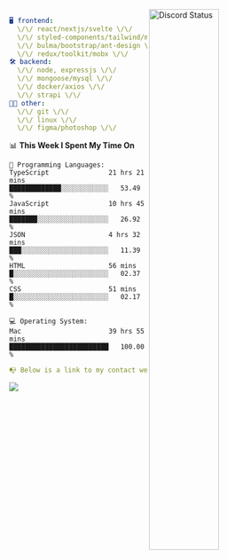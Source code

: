 
<a href="https://discord.com/users/279302975371870218" target="_blank">
    <img width="50%" align="right" alt="Discord Status" src="https://lanyard.cnrad.dev/api/279302975371870218?bg=161B22&borderRadius=5px%205px%200%200&hideTimestamp=true&idleMessage=Just%20chillin%27%20at%20the%20moment&animated=true">
</a>

```yaml
🖥️ frontend: 
  \/\/ react/nextjs/svelte \/\/
  \/\/ styled-components/tailwind/mui/
  \/\/ bulma/bootstrap/ant-design \/\/
  \/\/ redux/toolkit/mobx \/\/
🛠 backend: 
  \/\/ node, expressjs \/\/
  \/\/ mongoose/mysql \/\/
  \/\/ docker/axios \/\/
  \/\/ strapi \/\/
👨‍💻 other: 
  \/\/ git \/\/ 
  \/\/ linux \/\/
  \/\/ figma/photoshop \/\/
```
<!--START_SECTION:waka-->
📊 **This Week I Spent My Time On** 

```text
💬 Programming Languages: 
TypeScript               21 hrs 21 mins      █████████████░░░░░░░░░░░░   53.49 % 
JavaScript               10 hrs 45 mins      ███████░░░░░░░░░░░░░░░░░░   26.92 % 
JSON                     4 hrs 32 mins       ███░░░░░░░░░░░░░░░░░░░░░░   11.39 % 
HTML                     56 mins             █░░░░░░░░░░░░░░░░░░░░░░░░   02.37 % 
CSS                      51 mins             █░░░░░░░░░░░░░░░░░░░░░░░░   02.17 % 

💻 Operating System: 
Mac                      39 hrs 55 mins      █████████████████████████   100.00 % 
```


<!--END_SECTION:waka-->
```yaml
📭 Below is a link to my contact website 
```
<a href="https://mxns.xyz" target="_black"> <img src="https://img.shields.io/badge/website-161B22?style=for-the-badge&logo=About.me&logoColor=white"></img> <a/>
